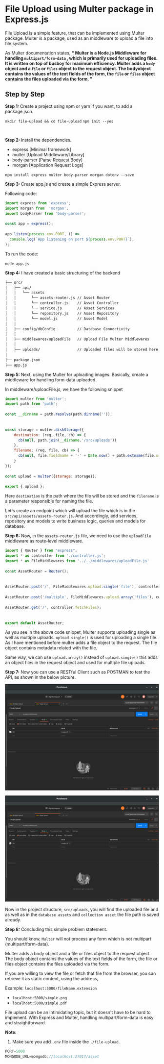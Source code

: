# File Upload using Multer package in Express.js

File Upload is a simple feature, that can be implemented using Multer package. Multer is a package, used as an middleware to upload a file into file system.


As Multer documentation states,
**" Multer is a Node.js Middleware for handling `multipart/form-data` , which is primarily used for uploading files. It is written on top of busboy for maximum efficiency. Multer adds a `body` object and a `file` or `files` object to the request object. The bodyobject contains the values of the text fields of the form, the `file` or `files` object contains the files uploaded via the form. "**


## Step by Step 

**Step 1:** Create a project using npm or yarn if you want, to add a package.json.

`mkdir file-upload && cd file-upload`
`npm init --yes`

<br>

**Step 2:** Install the dependencies.

- express [Minimal framework]
- multer  [Upload Middleware/Library]
- body-parser [Parse Request Body]
- morgan [Application Request Logs]

`npm install express multer body-parser morgan dotenv --save`

**Step 3:** Create app.js and create a simple Express server.

Following code:

```javascript
import express from 'express';
import morgan from  'morgan';
import bodyParser from 'body-parser';

const app = express();

app.listen(process.env.PORT, () =>
  console.log(`App listening on port ${process.env.PORT}`),
);
```

To run the code:

`node app.js`


**Step 4:** I have created a basic structuring of the backend

```bash
├── src/
│   ├── api/
│   │   └── assets
│   │       └── assets-router.js // Asset Router
│   │       └── controller.js    // Asset Controller
│   │       └── service.js       // Asset Services
│   │       └── repository.js    // Asset Repository
│   │       └── model.js         // Asset Model
│   │
│   ├── config/dbConfig          // Database Connectivity
│   │
│   ├── middlewares/uploadFile   // Upload File Multer Middlewares
│   │
│   ├── uploads/                 // Uploaded files will be stored here
│
├── package.json
├── app.js
```


**Step 5:** Next, using the Multer for uploading images. Basically, create a middleware for handling form-data uploaded.

In middleware/uploadFile.js, we have the following snippet

```javascript
import multer from 'multer';
import path from 'path';

const __dirname = path.resolve(path.dirname('')); 


const storage = multer.diskStorage({
    destination: (req, file, cb) => {
      cb(null, path.join(__dirname,'/src/uploads'))
    },
    filename: (req, file, cb) => {
      cb(null, file.fieldname + '-' + Date.now() + path.extname(file.originalname))
    }
});

const upload = multer({storage: storage});

export { upload };

```

Here `destination` is the path where the file will be stored and the `filename` is a parameter responsible for naming the file.

Let's create an endpoint which will upload the file which is in the `src/api/assets/assets-router.js`. And accordingly, add services, repository and models to write business logic, queries and models for database.


**Step 6:** Now, in the `assets-router.js` file, we need to use the `uploadFile` middleware as route-level middleware.

```javascript
import { Router } from "express";
import * as controller from './controller.js';
import * as FileMiddlewares from '../../middlewares/uploadFile.js'

const AssetRouter = Router();


AssetRouter.post('/', FileMiddlewares.upload.single('file'), controller.uploadFile);

AssetRouter.post('/multiple', FileMiddlewares.upload.array('files'), controller.uploadMultipleFile);

AssetRouter.get('/', controller.fetchFiles);


export default AssetRouter;
```

As you see in the above code snippet, Multer supports uploading single as well as multiple uploads.
`upload.single()` is used for uploading a single file. As I have mentioned before multer adds a file object to the request. The file object contains metadata related with the file.

Same way, we can use `upload.array()` instead of `upload.single()` this adds an object files in the request object and used for multiple file uploads.

**Step 7:** Now you can use a RESTful Client such as POSTMAN to test the API, as shown in the below picture.


![Single Upload](./doc-assets//SingleUpload.png)

![Multiple Upload](./doc-assets//SingleUpload.png)


Now in the project structure, `src/uploads`, you will find the uploaded file and as well as in the `database assets` and `collection asset` the file path is saved already.

**Step 8:** Concluding this simple problem statement. 

You should know, `Multer` will not process any form which is not multipart (multipart/form-data).

Multer adds a body object and a file or files object to the request object. The body object contains the values of the text fields of the form, the file or files object contains the files uploaded via the form.

If you are willing to view the file or fetch that file from the browser, you can retrieve it as static content, using the address,

Example: `localhost:5000/fileName.extension`

- `localhost:5000/simple.png`
- `localhost:5000/simple.pdf`


File upload can be an intimidating topic, but it doesn't have to be hard to implement. With Express and Multer, handling multipart/form-data is easy and straightforward. 

**Note:**
1. Make sure you add `.env` file inside the `./file-upload`.

```javascript
PORT=5000
MONGODB_URL=mongodb://localhost:27017/asset
```